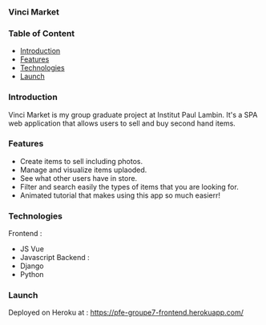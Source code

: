 ### Vinci Market


### Table of Content
* [Introduction](#Introduction)
* [Features](#Features)
* [Technologies](#Technologies)
* [Launch](#Launch)

### Introduction
Vinci Market is my group graduate project at Institut Paul Lambin. It's a SPA web application that allows users to sell and buy second hand items. 

### Features
* Create items to sell including photos.
* Manage and visualize items uplaoded.
* See what other users have in store.
* Filter and search easily the types of items that you are looking for.
* Animated tutorial that makes using this app so much easierr!

### Technologies
Frontend : 
* JS Vue 
* Javascript
Backend : 
* Django
* Python

### Launch
Deployed on Heroku at  : https://pfe-groupe7-frontend.herokuapp.com/
